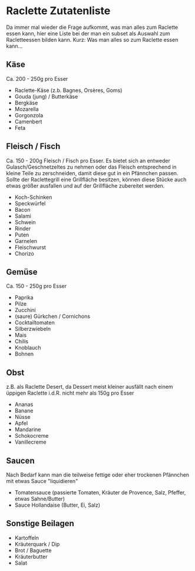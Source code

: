 # Raclette Zutatenliste

Da immer mal wieder die Frage aufkommt, was man alles zum Raclette essen kann, hier eine Liste bei der man ein subset als Auswahl zum Racletteessen bilden kann. Kurz: Was man alles so zum Raclette essen kann...

## Käse

Ca. 200 - 250g pro Esser

- Raclette-Käse (z.b. Bagnes, Orsères, Goms)
- Gouda (jung) / Butterkäse
- Bergkäse
- Mozarella
- Gorgonzola
- Camenbert
- Feta

## Fleisch / Fisch

Ca. 150 - 200g Fleisch / Fisch pro Esser. Es bietet sich an entweder Gulasch/Geschnetzeltes zu nehmen oder das Fleisch entsprechend in kleine Teile zu zerschneiden, damit diese gut in ein Pfännchen passen. Sollte der Raclettegrill eine Grillfläche besitzen, können diese Stücke auch etwas größer ausfallen und auf der Grillfläche zubereitet werden.

- Koch-Schinken
- Speckwürfel
- Bacon
- Salami
- Schwein
- Rinder
- Puten
- Garnelen
- Fleischwurst
- Chorizo

## Gemüse

Ca. 150 - 250g pro Esser

- Paprika
- Pilze
- Zucchini
- (saure) Gürkchen / Cornichons
- Cocktailtomaten
- Silberzwiebeln
- Mais
- Chilis
- Knoblauch
- Bohnen

## Obst

z.B. als Raclette Desert, da Dessert meist kleiner ausfällt nach einem üppigen Raclette i.d.R. nicht mehr als 150g pro Esser

- Ananas
- Banane
- Nüsse
- Apfel
- Mandarine
- Schokocreme
- Vanillecreme

## Saucen

Nach Bedarf kann man die teilweise fettige oder eher trockenen Pfännchen mit etwas Sauce "liquidieren"

- Tomatensauce (passierte Tomaten, Kräuter de Provence, Salz, Pfeffer, etwas Sahne/Butter)
- Sauce Hollandaise (Butter, Ei, Salz)

## Sonstige Beilagen

- Kartoffeln
- Kräuterquark / Dip
- Brot / Baguette
- Kräuterbutter
- Salat
